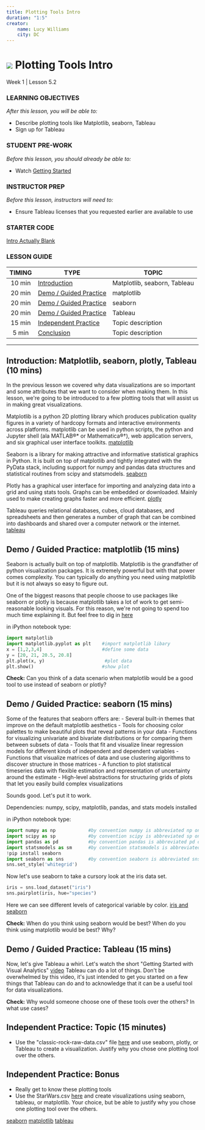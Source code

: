 ```yaml
---
title: Plotting Tools Intro
duration: "1:5"
creator:
    name: Lucy Williams
    city: DC
---
```



# ![](https://ga-dash.s3.amazonaws.com/production/assets/logo-9f88ae6c9c3871690e33280fcf557f33.png) Plotting Tools Intro
Week 1 | Lesson 5.2

### LEARNING OBJECTIVES
*After this lesson, you will be able to:*
- Describe plotting tools like Matplotlib, seaborn, Tableau
- Sign up for Tableau

### STUDENT PRE-WORK
*Before this lesson, you should already be able to:*
- Watch [Getting Started](http://www.tableau.com/learn/training)

### INSTRUCTOR PREP
*Before this lesson, instructors will need to:*
- Ensure Tableau licenses that you requested earlier are available to use

### STARTER CODE
[Intro Actually Blank](./code/W1-5.1-intro-actually-blank.ipynb)

### LESSON GUIDE
| TIMING  | TYPE  | TOPIC  |
|:-:|---|---|
| 10 min  | [Introduction](#introduction)   | Matplotlib, seaborn, Tableau  |
| 20 min  | [Demo / Guided Practice](#demo)  | matplotlib  |
| 20 min  | [Demo / Guided Practice](#demo)  | seaborn  |
| 20 min  | [Demo / Guided Practice](#demo)  | Tableau  |
| 15 min  | [Independent Practice](#ind-practice)  | Topic description  |
| 5 min  | [Conclusion](#conclusion)  | Topic description  |

---

<a name="Matplotlib, seaborn, plotly, Tableau"></a>
## Introduction: Matplotlib, seaborn, plotly, Tableau (10 mins)

In the previous lesson we covered why data visualizations are so important and some
attributes that we want to consider when making them. In this lesson,
we're going to be introduced to a few plotting tools that will assist us in
making great visualizations.

Matplotlib is a python 2D plotting library which produces publication
quality figures in a variety of hardcopy formats and interactive environments
across platforms. matplotlib can be used in python scripts, the python
and Jupyter shell (ala MATLAB®* or Mathematica®†), web application servers,
and six graphical user interface toolkits.
[matplotlib](http://matplotlib.org/)

Seaborn is a library for making attractive and informative statistical
graphics in Python. It is built on top of matplotlib and tightly
integrated with the PyData stack, including support for numpy and
pandas data structures and statistical routines from scipy and statsmodels.
[seaborn](https://stanford.edu/~mwaskom/software/seaborn/introduction.html)

Plotly has a graphical user interface for importing and analyzing data into a
grid and using stats tools. Graphs can be embedded or downloaded. Mainly used to
make creating graphs faster and more efficient.
[plotly](https://en.wikipedia.org/wiki/Plotly)

Tableau queries relational databases, cubes, cloud databases, and spreadsheets
and then generates a number of graph that can be combined into dashboards
and shared over a computer network or the internet.
[tableau](https://en.wikipedia.org/wiki/Tableau_Software)


<a name="matplotlib"></a>
## Demo / Guided Practice: matplotlib (15 mins)

Seaborn is actually built on top of matplotlib. Matplotlib is the grandfather of python
visualization packages. It is extremely powerful but with that power comes complexity.
You can typically do anything you need using matplotlib but it is not always so easy to figure out.

One of the biggest reasons that people choose to use packages like seaborn or plotly is because matplotlib takes a lot of work to get semi-reasonable looking visuals. For this reason, we're not going to spend too much time explaining it. But feel free to dig in
[here](http://matplotlib.org/)

in iPython notebook type:
```Python
import matplotlib
import matplotlib.pyplot as plt    #import matplotlib libary
x = [1,2,3,4]                      #define some data
y = [20, 21, 20.5, 20.8]
plt.plot(x, y)                      #plot data
plt.show()                         #show plot
```

**Check:** Can you think of a data scenario when matplotlib would be a good tool to use
instead of seaborn or plotly?


<a name="seaborn"></a>
## Demo / Guided Practice: seaborn (15 mins)

Some of the features that seaborn offers are:
    - Several built-in themes that improve on the default matplotlib
    aesthetics
    - Tools for choosing color palettes to make beautiful plots that reveal
    patterns in your data
    - Functions for visualizing univariate and bivariate distributions or
    for comparing them between subsets of data
    - Tools that fit and visualize linear regression models for different
    kinds of independent and dependent variables
    - Functions that visualize matrices of data and use clustering algorithms
    to discover structure in those matrices
    - A function to plot statistical timeseries data with flexible estimation
    and representation of uncertainty around the estimate
    - High-level abstractions for structuring grids of plots that let you
    easily build complex visualizations

Sounds good. Let's put it to work.

Dependencies:
numpy, scipy, matplotlib, pandas, and stats models installed

in iPython notebook type:
```Python
import numpy as np            #by convention numpy is abbreviated np on import
import scipy as sp            #by convention scipy is abbreviated sp on import
import pandas as pd           #by convention pandas is abbreviated pd on import
import statsmodels as sm      #by convention statsmodels is abbreviated sm on import
!pip install seaborn
import seaborn as sns         #by convention seaborn is abbreviated sns on import
sns.set_style('whitegrid')
```

Now let's use seaborn to take a cursory look at the iris data set.

```Python
iris = sns.load_dataset("iris")
sns.pairplot(iris, hue="species")
```

Here we can see different levels of categorical variable by color.
[iris and seaborn](https://stanford.edu/~mwaskom/software/seaborn/generated/seaborn.pairplot.html)

**Check:** When do you think using seaborn would be best? When do you think
using matplotlib would be best? Why?


<a name="Tableau"></a>
## Demo / Guided Practice: Tableau (15 mins)
Now, let's give Tableau a whirl. Let's watch the short "Getting Started with Visual Analytics"
[video](http://www.tableau.com/learn/tutorials/on-demand/getting-started-visual-analytics)
Tableau can do a lot of things. Don't be overwhelmed by this video, it's just intended to
get you started on a few things that Tableau can do and to acknowledge that it can be
a useful tool for data visualizations.

**Check:** Why would someone choose one of these tools over the others? In what use cases?


<a name="ind-practice"></a>
## Independent Practice: Topic (15 minutes)
- Use the "classic-rock-raw-data.csv" file [here](https://github.com/fivethirtyeight/data) and use seaborn, plotly, or Tableau to create a visualization. Justify why you chose one plotting tool over the others.


<a name="Bonus"></a>
## Independent Practice: Bonus
- Really get to know these plotting tools
- Use the StarWars.csv [here](https://github.com/fivethirtyeight/data/tree/master/star-wars-survey)
and create visualizations using seaborn, tableau, or matplotlib. Your choice, but
be able to justify why you chose one plotting tool over the others.

[seaborn](https://stanford.edu/~mwaskom/software/seaborn/)
[matplotlib](http://matplotlib.org/)
[tableau](http://www.tableau.com/)
